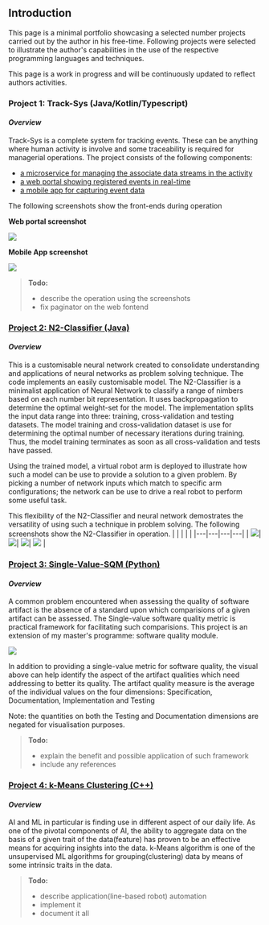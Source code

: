 ## Introduction

This page is a minimal portfolio showcasing a selected number projects carried out by the author in his free-time. 
Following projects were selected to illustrate the author's capabilities in the use of the respective programming 
languages and techniques.

This page is a work in progress and will be continuously updated to reflect authors activities. 

### Project 1: Track-Sys (Java/Kotlin/Typescript)  
#### _Overview_
Track-Sys is a complete system for tracking events. These can be anything where human activity is involve and 
some traceability is required for managerial operations. 
The project consists of the following components: 
 - [a microservice for managing the associate data streams in the activity](https://github.com/Pendo720/TrackerMS)
 - [a web portal showing registered events in real-time](https://github.com/Pendo720/Track-Sys-Dashboard) 
 - [a mobile app for capturing event data](https://github.com/Pendo720/M-Front)
  
The following screenshots show the front-ends during operation

**Web portal screenshot**

![](/gh-images/wfront.png)

**Mobile App screenshot**

![](/gh-images/mfront.png)

> **Todo:**
>   - describe the operation using the screenshots
>   - fix paginator on the web fontend  
 
### [Project 2: N2-Classifier (Java)](https://github.com/Pendo720/nn-fp)  
#### _Overview_
This is a customisable neural network created to consolidate understanding and applications of neural networks as problem solving technique. The code implements
an easily customisable model. 
The N2-Classifier is a minimalist application of Neural Network to classify a range of nimbers based on each number bit representation. It uses backpropagation to 
determine the optimal weight-set for the model. The implementation splits the input data range into three: training, cross-validation and testing datasets.
The model training and cross-validation dataset is use for determining the optimal number of necessary iterations during training. Thus, the model training terminates 
as soon as all cross-validation and tests have passed.

Using the trained model, a virtual robot arm is deployed to illustrate how such a model can be use to provide a solution to a given problem. By picking a number of 
network inputs which match to specific arm configurations; the network can be use to drive a real robot to perform some useful task.

This flexibility of the N2-Classifier and neural network demostrates the versatility of using such a technique in problem solving. The following screenshots show the 
N2-Classifier in operation.
|   |   |   |   |
|---|---|---|---|
| ![](/gh-images/Screenshot_0.png)| ![](/gh-images/Screenshot_01.png)| ![](/gh-images/Screenshot_16.png)| ![](/gh-images/Screenshot_05.png) |

### [Project 3: Single-Value-SQM (Python)](https://github.com/Pendo720/svsqm)  
#### _Overview_
A common problem encountered when assessing the quality of software artifact is the absence of a standard
upon which comparisions of a given artifact can be assessed. The Single-value software quality metric is
practical framework for facilitating such comparisions. This project is an extension of my master's 
programme: software quality module. 

<img align="center" src="/gh-images/svsqm_graph.png"/>

In addition to providing a single-value metric for software quality, the visual above can help identify 
the aspect of the artifact qualities which need addressing to better its quality. The artifact quality 
measure is the average of the individual values on the four dimensions: Specification, Documentation, Implementation and Testing

Note: the quantities on both the Testing and Documentation dimensions are negated for visualisation purposes.
> **Todo:**
> - explain the benefit and possible application of such framework 
> - include any references 

### [Project 4: k-Means Clustering (C++)](https://github.com/Pendo720/kmeans-fp)  
#### _Overview_
AI and ML in particular is finding use in different aspect of our daily life. As one of the pivotal 
components of AI, the ability to aggregate data on the basis of a given trait of the data(feature) has 
proven to be an effective means for acquiring insights into the data. k-Means algorithm is one of the 
unsupervised ML algorithms for grouping(clustering) data by means of some intrinsic traits in the data. 
> **Todo:**
> - describe application(line-based robot) automation
> - implement it
> - document it all 
